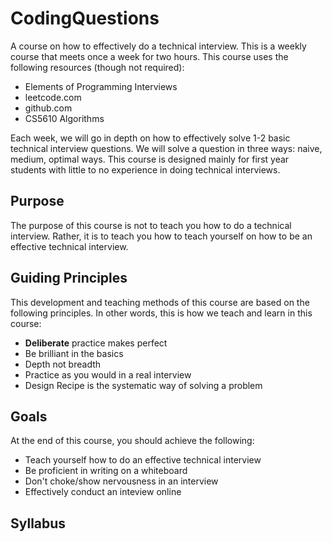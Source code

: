 # CodingQuestions
A course on how to effectively do a technical interview. This is a weekly course that meets once a week for two hours. 
This course uses the following resources (though not required):

* Elements of Programming Interviews
* leetcode.com
* github.com
* CS5610 Algorithms

Each week, we will go in depth on how to effectively solve 1-2 basic technical interview questions. We will solve a 
question in three ways: naive, medium, optimal ways. This course is designed mainly for first year students with little 
to no experience in doing technical interviews. 
 
## Purpose
The purpose of this course is not to teach you how to do a technical interview. Rather, it is to teach you how to teach 
yourself on how to be an effective technical interview.

## Guiding Principles
This development and teaching methods of this course are based on the following principles. In other words, this is how
we teach and learn in this course:

* **Deliberate** practice makes perfect
* Be brilliant in the basics
* Depth not breadth
* Practice as you would in a real interview
* Design Recipe is the systematic way of solving a problem
## Goals
At the end of this course, you should achieve the following:

* Teach yourself how to do an effective technical interview
* Be proficient in writing on a whiteboard
* Don't choke/show nervousness in an interview
* Effectively conduct an inteview online


## Syllabus
